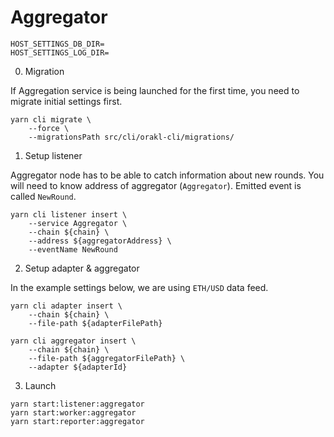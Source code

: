 # Aggregator

```shell
HOST_SETTINGS_DB_DIR=
HOST_SETTINGS_LOG_DIR=
```

0. Migration

If Aggregation service is being launched for the first time, you need to migrate initial settings first.

```shell
yarn cli migrate \
    --force \
    --migrationsPath src/cli/orakl-cli/migrations/
```

1. Setup listener

Aggregator node has to be able to catch information about new rounds.
You will need to know address of aggregator (`Aggregator`).
Emitted event is called `NewRound`.

```shell
yarn cli listener insert \
    --service Aggregator \
    --chain ${chain} \
    --address ${aggregatorAddress} \
    --eventName NewRound
```

2. Setup adapter & aggregator

In the example settings below, we are using `ETH/USD` data feed.

```shell
yarn cli adapter insert \
    --chain ${chain} \
    --file-path ${adapterFilePath}

yarn cli aggregator insert \
    --chain ${chain} \
    --file-path ${aggregatorFilePath} \
    --adapter ${adapterId}
```

3. Launch

```shell
yarn start:listener:aggregator
yarn start:worker:aggregator
yarn start:reporter:aggregator
```
